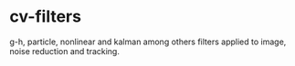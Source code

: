 # cv-filters
g-h, particle, nonlinear and kalman among others filters applied to image, noise reduction and tracking.
